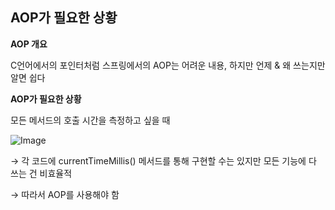 ## AOP가 필요한 상황

**AOP 개요**

C언어에서의 포인터처럼 스프링에서의 AOP는 어려운 내용, 하지만 언제 & 왜 쓰는지만 알면 쉽다

**AOP가 필요한 상황**

모든 메서드의 호출 시간을 측정하고 싶을 때

![Image](https://github.com/user-attachments/assets/e095cfcb-6af2-4329-95ec-5fb0e51adaa6)

→ 각 코드에 currentTimeMillis() 메서드를 통해 구현할 수는 있지만 모든 기능에 다 쓰는 건 비효율적

→ 따라서 AOP를 사용해야 함